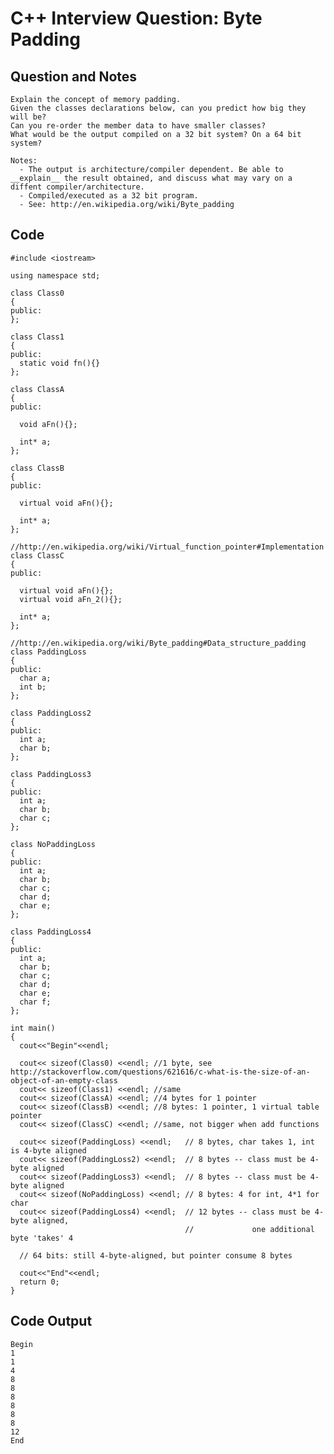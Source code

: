 
# C++ Interview Question: Byte Padding

## Question and Notes

    Explain the concept of memory padding.
    Given the classes declarations below, can you predict how big they will be?
    Can you re-order the member data to have smaller classes?
    What would be the output compiled on a 32 bit system? On a 64 bit system?
    
    Notes:
      - The output is architecture/compiler dependent. Be able to __explain__ the result obtained, and discuss what may vary on a diffent compiler/architecture.
      - Compiled/executed as a 32 bit program.
      - See: http://en.wikipedia.org/wiki/Byte_padding

## Code

    
    #include <iostream>
    
    using namespace std;
    
    class Class0
    {
    public:
    };
    
    class Class1
    {
    public:
      static void fn(){}
    };
    
    class ClassA
    {
    public:
    
      void aFn(){};
    
      int* a;
    };
    
    class ClassB
    {
    public:
    
      virtual void aFn(){};
    
      int* a;
    };
    
    //http://en.wikipedia.org/wiki/Virtual_function_pointer#Implementation
    class ClassC
    {
    public:
    
      virtual void aFn(){};
      virtual void aFn_2(){};
    
      int* a;
    };
    
    //http://en.wikipedia.org/wiki/Byte_padding#Data_structure_padding
    class PaddingLoss
    {
    public:
      char a;
      int b;
    };
    
    class PaddingLoss2
    {
    public:
      int a;
      char b;
    };
    
    class PaddingLoss3
    {
    public:
      int a;
      char b;
      char c;
    };
    
    class NoPaddingLoss
    {
    public:
      int a;
      char b;
      char c;
      char d;
      char e;
    };
    
    class PaddingLoss4
    {
    public:
      int a;
      char b;
      char c;
      char d;
      char e;
      char f;
    };
    
    int main()
    {
      cout<<"Begin"<<endl;
      
      cout<< sizeof(Class0) <<endl; //1 byte, see http://stackoverflow.com/questions/621616/c-what-is-the-size-of-an-object-of-an-empty-class
      cout<< sizeof(Class1) <<endl; //same
      cout<< sizeof(ClassA) <<endl; //4 bytes for 1 pointer
      cout<< sizeof(ClassB) <<endl; //8 bytes: 1 pointer, 1 virtual table pointer
      cout<< sizeof(ClassC) <<endl; //same, not bigger when add functions
    
      cout<< sizeof(PaddingLoss) <<endl;   // 8 bytes, char takes 1, int is 4-byte aligned
      cout<< sizeof(PaddingLoss2) <<endl;  // 8 bytes -- class must be 4-byte aligned
      cout<< sizeof(PaddingLoss3) <<endl;  // 8 bytes -- class must be 4-byte aligned
      cout<< sizeof(NoPaddingLoss) <<endl; // 8 bytes: 4 for int, 4*1 for char 
      cout<< sizeof(PaddingLoss4) <<endl;  // 12 bytes -- class must be 4-byte aligned, 
                                           //             one additional byte 'takes' 4
    
      // 64 bits: still 4-byte-aligned, but pointer consume 8 bytes
    
      cout<<"End"<<endl;
      return 0;
    }

## Code Output

    Begin
    1
    1
    4
    8
    8
    8
    8
    8
    8
    12
    End

